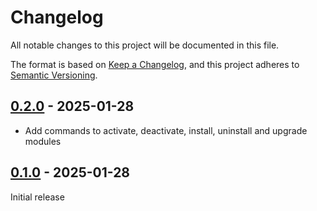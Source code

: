 # Changelog

All notable changes to this project will be documented in this file.

The format is based on [Keep a Changelog](https://keepachangelog.com/en/1.1.0/),
and this project adheres to [Semantic Versioning](https://semver.org/spec/v2.0.0.html).

## [0.2.0] - 2025-01-28

- Add commands to activate, deactivate, install, uninstall and upgrade modules

## [0.1.0] - 2025-01-28

Initial release

[0.2.0]: https://git.biblibre.com/omeka-s/omekasc/releases/tag/v0.2.0
[0.1.0]: https://git.biblibre.com/omeka-s/omekasc/releases/tag/v0.1.0
